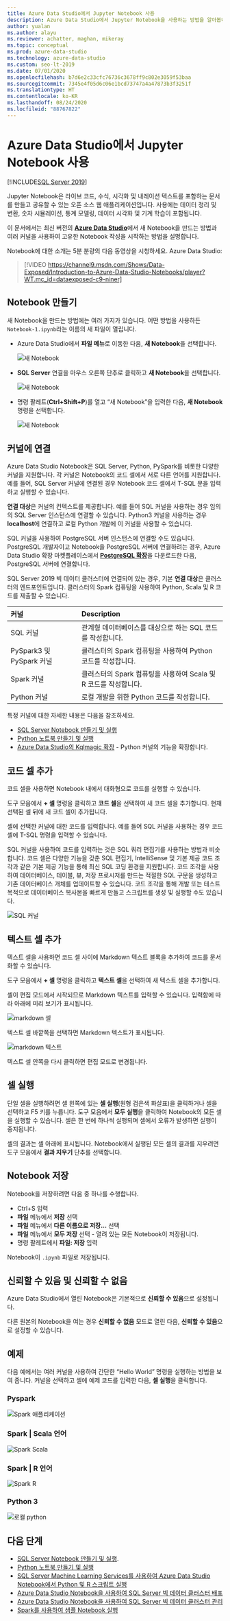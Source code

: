 ```yaml
---
title: Azure Data Studio에서 Jupyter Notebook 사용
description: Azure Data Studio에서 Jupyter Notebook을 사용하는 방법을 알아봅니다.
author: yualan
ms.author: alayu
ms.reviewer: achatter, maghan, mikeray
ms.topic: conceptual
ms.prod: azure-data-studio
ms.technology: azure-data-studio
ms.custom: seo-lt-2019
ms.date: 07/01/2020
ms.openlocfilehash: b7d6e2c33cfc76736c3678ff9c802e3059f53baa
ms.sourcegitcommit: 7345e4f05d6c06e1bcd73747a4a47873b3f3251f
ms.translationtype: HT
ms.contentlocale: ko-KR
ms.lasthandoff: 08/24/2020
ms.locfileid: "88767822"
---
```

# <a name="use-jupyter-notebooks-in-azure-data-studio"></a>Azure Data Studio에서 Jupyter Notebook 사용

[!INCLUDE[SQL Server 2019](../includes/applies-to-version/sqlserver2019.md)]

Jupyter Notebook은 라이브 코드, 수식, 시각화 및 내레이션 텍스트를 포함하는 문서를 만들고 공유할 수 있는 오픈 소스 웹 애플리케이션입니다. 사용에는 데이터 정리 및 변환, 숫자 시뮬레이션, 통계 모델링, 데이터 시각화 및 기계 학습이 포함됩니다.

이 문서에서는 최신 버전의 [**Azure Data Studio**](./download-azure-data-studio.md?view=sql-server-ver15)에서 새 Notebook을 만드는 방법과 여러 커널을 사용하여 고유한 Notebook 작성을 시작하는 방법을 설명합니다.

Notebook에 대한 소개는 5분 분량의 다음 동영상을 시청하세요. Azure Data Studio:

> [!VIDEO https://channel9.msdn.com/Shows/Data-Exposed/Introduction-to-Azure-Data-Studio-Notebooks/player?WT.mc_id=dataexposed-c9-niner]

## <a name="create-a-notebook"></a>Notebook 만들기

새 Notebook을 만드는 방법에는 여러 가지가 있습니다. 어떤 방법을 사용하든 `Notebook-1.ipynb`라는 이름의 새 파일이 열립니다.

- Azure Data Studio에서 **파일 메뉴**로 이동한 다음, **새 Notebook**을 선택합니다.

  ![새 Notebook](media/notebooks-guidance/file-new-notebook.png)

- **SQL Server** 연결을 마우스 오른쪽 단추로 클릭하고 **새 Notebook**을 선택합니다.

  ![새 Notebook](media/notebooks-guidance/server-new-notebook.png)

- 명령 팔레트(**Ctrl+Shift+P**)를 열고 “새 Notebook”을 입력한 다음, **새 Notebook** 명령을 선택합니다.

  ![새 Notebook](media/notebooks-guidance/command-palette-new-notebook.png)

## <a name="connect-to-a-kernel"></a>커널에 연결

Azure Data Studio Notebook은 SQL Server, Python, PySpark를 비롯한 다양한 커널을 지원합니다. 각 커널은 Notebook의 코드 셀에서 서로 다른 언어를 지원합니다. 예를 들어, SQL Server 커널에 연결된 경우 Notebook 코드 셀에서 T-SQL 문을 입력하고 실행할 수 있습니다.

**연결 대상**은 커널의 컨텍스트를 제공합니다. 예를 들어 SQL 커널을 사용하는 경우 임의의 SQL Server 인스턴스에 연결할 수 있습니다.
Python3 커널을 사용하는 경우 **localhost**에 연결하고 로컬 Python 개발에 이 커널을 사용할 수 있습니다.

SQL 커널을 사용하여 PostgreSQL 서버 인스턴스에 연결할 수도 있습니다. PostgreSQL 개발자이고 Notebook을 PostgreSQL 서버에 연결하려는 경우, Azure Data Studio 확장 마켓플레이스에서 [**PostgreSQL 확장**](./postgres-extension.md)을 다운로드한 다음, PostgreSQL 서버에 연결합니다.

SQL Server 2019 빅 데이터 클러스터에 연결되어 있는 경우, 기본 **연결 대상**은 클러스터의 엔드포인트입니다. 클러스터의 Spark 컴퓨팅을 사용하여 Python, Scala 및 R 코드를 제출할 수 있습니다.

| 커널                      | Description                                                  |
|:----------------------------|:-------------------------------------------------------------|
| SQL 커널                  | 관계형 데이터베이스를 대상으로 하는 SQL 코드를 작성합니다.         |
| PySpark3 및 PySpark 커널 | 클러스터의 Spark 컴퓨팅을 사용하여 Python 코드를 작성합니다.      |
| Spark 커널                | 클러스터의 Spark 컴퓨팅을 사용하여 Scala 및 R 코드를 작성합니다. |
| Python 커널               | 로컬 개발을 위한 Python 코드를 작성합니다.                     |

특정 커널에 대한 자세한 내용은 다음을 참조하세요.

- [SQL Server Notebook 만들기 및 실행](notebooks-tutorial-sql-kernel.md)
- [Python 노트북 만들기 및 실행](notebooks-tutorial-python-kernel.md)
- [Azure Data Studio의 Kqlmagic 확장](notebooks-kqlmagic.md) - Python 커널의 기능을 확장합니다.

## <a name="add-a-code-cell"></a>코드 셀 추가

코드 셀을 사용하면 Notebook 내에서 대화형으로 코드를 실행할 수 있습니다.

도구 모음에서 **+ 셀** 명령을 클릭하고 **코드 셀**을 선택하여 새 코드 셀을 추가합니다. 현재 선택된 셀 뒤에 새 코드 셀이 추가됩니다.

셀에 선택한 커널에 대한 코드를 입력합니다. 예를 들어 SQL 커널을 사용하는 경우 코드 셀에 T-SQL 명령을 입력할 수 있습니다.

SQL 커널을 사용하여 코드를 입력하는 것은 SQL 쿼리 편집기를 사용하는 방법과 비슷합니다. 코드 셀은 다양한 기능을 갖춘 SQL 편집기, IntelliSense 및 기본 제공 코드 조각과 같은 기본 제공 기능을 통해 최신 SQL 코딩 환경을 지원합니다. 코드 조각을 사용하여 데이터베이스, 테이블, 뷰, 저장 프로시저를 만드는 적절한 SQL 구문을 생성하고 기존 데이터베이스 개체를 업데이트할 수 있습니다. 코드 조각을 통해 개발 또는 테스트 목적으로 데이터베이스 복사본을 빠르게 만들고 스크립트를 생성 및 실행할 수도 있습니다.

![SQL 커널](media/notebooks-guidance/intellisense-code-cell.png)

## <a name="add-a-text-cell"></a>텍스트 셀 추가

텍스트 셀을 사용하면 코드 셀 사이에 Markdown 텍스트 블록을 추가하여 코드를 문서화할 수 있습니다.

도구 모음에서 **+ 셀** 명령을 클릭하고 **텍스트 셀**을 선택하여 새 텍스트 셀을 추가합니다.

셀이 편집 모드에서 시작되므로 Markdown 텍스트를 입력할 수 있습니다. 입력함에 따라 아래에 미리 보기가 표시됩니다.

![markdown 셀](media/notebooks-guidance/notebook-markdown-cell.png)

텍스트 셀 바깥쪽을 선택하면 Markdown 텍스트가 표시됩니다.

![markdown 텍스트](media/notebooks-guidance/notebook-markdown-preview.png)

텍스트 셀 안쪽을 다시 클릭하면 편집 모드로 변경됩니다.

## <a name="run-a-cell"></a>셀 실행

단일 셀을 실행하려면 셀 왼쪽에 있는 **셀 실행**(원형 검은색 화살표)을 클릭하거나 셀을 선택하고 F5 키를 누릅니다. 도구 모음에서 **모두 실행**을 클릭하여 Notebook의 모든 셀을 실행할 수 있습니다. 셀은 한 번에 하나씩 실행되며 셀에서 오류가 발생하면 실행이 중지됩니다.

셀의 결과는 셀 아래에 표시됩니다. Notebook에서 실행된 모든 셀의 결과를 지우려면 도구 모음에서 **결과 지우기** 단추를 선택합니다.

## <a name="save-a-notebook"></a>Notebook 저장

Notebook을 저장하려면 다음 중 하나를 수행합니다.

- Ctrl+S 입력
- **파일** 메뉴에서 **저장** 선택
- **파일** 메뉴에서 **다른 이름으로 저장...** 선택
- **파일** 메뉴에서 **모두 저장** 선택 - 열려 있는 모든 Notebook이 저장됩니다.
- 명령 팔레트에서 **파일: 저장** 입력

Notebook이 `.ipynb` 파일로 저장됩니다.

## <a name="trusted-and-non-trusted"></a>신뢰할 수 있음 및 신뢰할 수 없음

Azure Data Studio에서 열린 Notebook은 기본적으로 **신뢰할 수 있음**으로 설정됩니다.

다른 원본의 Notebook을 여는 경우 **신뢰할 수 없음** 모드로 열린 다음, **신뢰할 수 있음**으로 설정할 수 있습니다.

## <a name="examples"></a>예제

다음 예에서는 여러 커널을 사용하여 간단한 “Hello World” 명령을 실행하는 방법을 보여 줍니다. 커널을 선택하고 셀에 예제 코드를 입력한 다음, **셀 실행**을 클릭합니다.

### <a name="pyspark"></a>Pyspark

![Spark 애플리케이션](media/notebooks-guidance/pyspark.png)

### <a name="spark--scala-language"></a>Spark | Scala 언어

![Spark Scala](media/notebooks-guidance/spark-scala.png)

### <a name="spark--r-language"></a>Spark | R 언어

![Spark R](media/notebooks-guidance/spark-r.png)

### <a name="python-3"></a>Python 3

![로컬 python](media/notebooks-guidance/local-python.png)

## <a name="next-steps"></a>다음 단계

- [SQL Server Notebook 만들기 및 실행](notebooks-tutorial-sql-kernel.md).
- [Python 노트북 만들기 및 실행](notebooks-tutorial-python-kernel.md)
- [SQL Server Machine Learning Services를 사용하여 Azure Data Studio Notebook에서 Python 및 R 스크립트 실행](../machine-learning/install/sql-machine-learning-azure-data-studio.md)
- [Azure Data Studio Notebook을 사용하여 SQL Server 빅 데이터 클러스터 배포](../big-data-cluster/notebooks-deploy.md)
- [Azure Data Studio Notebook을 사용하여 SQL Server 빅 데이터 클러스터 관리](../big-data-cluster/notebooks-manage-bdc.md)
- [Spark를 사용하여 샘플 Notebook 실행](../big-data-cluster/notebooks-tutorial-spark.md)